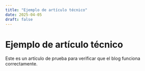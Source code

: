 ```yaml
---
title: "Ejemplo de artículo técnico"
date: 2025-04-05
draft: false
---
```

# Ejemplo de artículo técnico

Este es un artículo de prueba para verificar que el blog funciona correctamente.